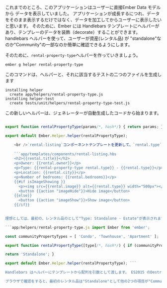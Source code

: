 これまでのところ、このアプリケーションはユーザーに直接Ember Data モデルから データを表示していました。 アプリケーションが成長するにつれ、データをそのまま表示するだけではなく、データを加工してからユーザーに表示したいと思います。 そのために、Ember には Handlebars テンプレートにヘルパーがあり、テンプレーのデータを装飾（decorate）することができます。 handlebars ヘルパーを使って、ユーザーが資産(レンタル品) が "standalone"なのか"Community"の一部なのか簡単に確認できるようにします。

そのために、`rental-property-type`ヘルパーを作っていきましょう。

```shell
ember g helper rental-property-type
```

このコマンドは、ヘルパーと、それに該当するテストの二つのファイルを生成します

```shell
installing helper
  create app/helpers/rental-property-type.js
installing helper-test
  create tests/unit/helpers/rental-property-type-test.js
```

この新しいヘルパーは、ジェネレーターが自動生成したコードから始まります。

```app/helpers/rental-property-type.js import Ember from 'ember';

export function rentalPropertyType(params/*, hash*/) { return params; }

export default Ember.Helper.helper(rentalPropertyType);

    <br />`rental-listing`コンポーネントテンプレートを更新して、`rental.type`をヘルパーが引き渡すようにしましょう。
    
    ```app/templates/components/rental-listing.hbs
    <h2>{{rental.title}}</h2>
    <p>Owner: {{rental.owner}}</p>
    <p>Type: {{rental-property-type rental.type}} - {{rental.type}}</p>
    <p>Location: {{rental.city}}</p>
    <p>Number of bedrooms: {{rental.bedrooms}}</p>
    {{#if isImageShowing }}
      <p><img src={{rental.image}} alt={{rental.type}} width="500px"></p>
      <button {{action "imageHide"}}>Hide image</button>
    {{else}}
      <button {{action "imageShow"}}>Show image</button>
    {{/if}}
    

理想としては、最初の、レンタル品のとして"Type: Standalone - Estate"が表示されます。 実際には、デフォルトのテンプレートヘルパーは`rental.type` の値を返しています。 これを更新して、ヘルパーが配列`communityPropertyTypes`を探してもしプロパティが存在したら `'Community'` または `'Standalone'`を返してようにしましょう。

```app/helpers/rental-property-type.js import Ember from 'ember';

const communityPropertyTypes = [ 'Condo', 'Townhouse', 'Apartment' ];

export function rentalPropertyType([type]/*, hash*/) { if (communityPropertyTypes.contains(type)) { return 'Community'; }

return 'Standalone'; }

export default Ember.Helper.helper(rentalPropertyType); ```

Handlebars はヘルパーにテンプレートから配列を引数として渡します。 ES2015 のDestructuring assignmentを使って、配列の最初の項目を取り出して、`type`という名称にしています。 これによって、配列`communityPropertyTypes`に`type`が存在するか確認ができるようになります。

ブラウザで確認をすると、最初のレンタル品は"Standalone"として他の2つの項目が"Community"として表示されてるはずです。